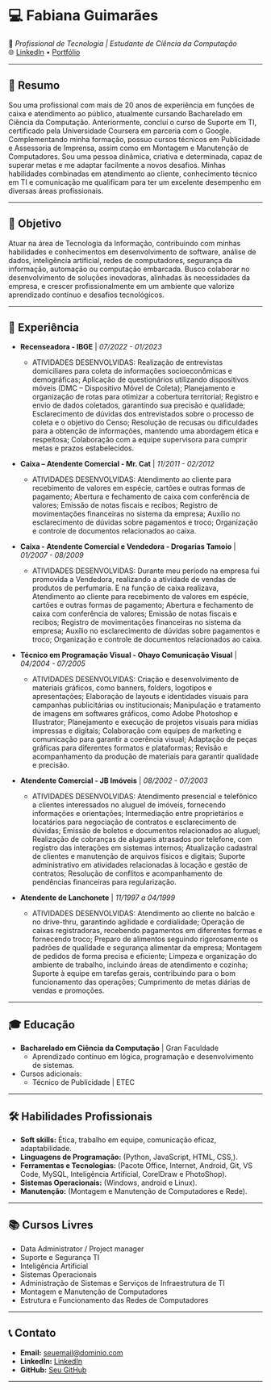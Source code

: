 # 💻 **Fabiana Guimarães**  
📍 *Profissional de Tecnologia | Estudante de Ciência da Computação*  
🌐 [LinkedIn](https://www.linkedin.com/in/fabiana-guimarães-8463b466) • [Portfólio](https://github.com/fabisgb)

---

## 📝 **Resumo**  
Sou uma profissional com mais de 20 anos de experiência em funções de caixa e atendimento ao público, atualmente cursando Bacharelado em Ciência da Computação. Anteriormente, concluí o curso de Suporte em TI, certificado pela Universidade Coursera em parceria com o Google. Complementando minha formação, possuo cursos técnicos em Publicidade e Assessoria de Imprensa, assim como em Montagem e Manutenção de Computadores. Sou uma pessoa dinâmica, criativa e determinada, capaz de superar metas e me adaptar facilmente a novos desafios. Minhas habilidades combinadas em atendimento ao cliente, conhecimento técnico em TI e comunicação me qualificam para ter um excelente desempenho em diversas áreas profissionais.

---

## 🎯 **Objetivo**  
Atuar na área de Tecnologia da Informação, contribuindo com minhas habilidades e conhecimentos em desenvolvimento de software, análise de dados, inteligência artificial, redes de computadores, segurança da informação, automação ou computação embarcada. Busco colaborar no desenvolvimento de soluções inovadoras, alinhadas às necessidades da empresa, e crescer profissionalmente em um ambiente que valorize aprendizado contínuo e desafios tecnológicos.

---

## 💼 **Experiência**
- **Recenseadora - IBGE** | *07/2022 - 01/2023*
  - ATIVIDADES DESENVOLVIDAS: Realização de entrevistas domiciliares para coleta de informações socioeconômicas e demográficas; Aplicação de questionários utilizando dispositivos móveis (DMC – Dispositivo Móvel de Coleta); Planejamento e organização de rotas para otimizar a cobertura territorial; Registro e envio de dados coletados, garantindo sua precisão e qualidade; Esclarecimento de dúvidas dos entrevistados sobre o processo de coleta e o objetivo do Censo; Resolução de recusas ou dificuldades para a obtenção de informações, mantendo uma abordagem ética e respeitosa; Colaboração com a equipe supervisora para cumprir metas e prazos estabelecidos.

- **Caixa – Atendente Comercial - Mr. Cat** | *11/2011 - 02/2012*
  - ATIVIDADES DESENVOLVIDAS: Atendimento ao cliente para recebimento de valores em espécie, cartões e outras formas de pagamento; Abertura e fechamento de caixa com conferência de valores; Emissão de notas fiscais e recibos; Registro de movimentações financeiras no sistema da empresa; Auxílio no esclarecimento de dúvidas sobre pagamentos e troco; Organização e controle de documentos relacionados ao caixa.

- **Caixa - Atendente Comercial e Vendedora - Drogarias Tamoio** | *01/2007 - 08/2009*
  - ATIVIDADES DESENVOLVIDAS: Durante meu período na empresa fui promovida a Vendedora, realizando a atividade de vendas de produtos de perfumaria. E na função de caixa realizava, Atendimento ao cliente para recebimento de valores em espécie, cartões e outras formas de pagamento; Abertura e fechamento de caixa com conferência de valores; Emissão de notas fiscais e recibos; Registro de movimentações financeiras no sistema da empresa; Auxílio no esclarecimento de dúvidas sobre pagamentos e troco; Organização e controle de documentos relacionados ao caixa.

- **Técnico em Programação Visual - Ohayo Comunicação Visual** | *04/2004 - 07/2005*
  - ATIVIDADES DESENVOLVIDAS: Criação e desenvolvimento de materiais gráficos, como banners, folders, logotipos e apresentações; Elaboração de layouts e identidades visuais para campanhas publicitárias ou institucionais; Manipulação e tratamento de imagens em softwares gráficos, como Adobe Photoshop e Illustrator; Planejamento e execução de projetos visuais para mídias impressas e digitais; Colaboração com equipes de marketing e comunicação para garantir a coerência visual; Adaptação de peças gráficas para diferentes formatos e plataformas; Revisão e acompanhamento da produção de materiais para garantir qualidade e precisão.

- **Atendente Comercial - JB Imóveis** | *08/2002 - 07/2003*
  - ATIVIDADES DESENVOLVIDAS: Atendimento presencial e telefônico a clientes interessados no aluguel de imóveis, fornecendo informações e orientações; Intermediação entre proprietários e locatários para negociação de contratos e esclarecimento de dúvidas; Emissão de boletos e documentos relacionados ao aluguel; Realização de cobranças de alugueis atrasados por telefone, com registro das interações em sistemas internos; Atualização cadastral de clientes e manutenção de arquivos físicos e digitais; Suporte administrativo em atividades relacionadas à locação e gestão de contratos; Resolução de conflitos e acompanhamento de pendências financeiras para regularização.

- **Atendente de Lanchonete** | *11/1997 a 04/1999*
  - ATIVIDADES DESENVOLVIDAS: Atendimento ao cliente no balcão e no drive-thru, garantindo agilidade e cordialidade; Operação de caixas registradoras, recebendo pagamentos em diferentes formas e fornecendo troco; Preparo de alimentos seguindo rigorosamente os padrões de qualidade e segurança alimentar da empresa; Montagem de pedidos de forma precisa e eficiente; Limpeza e organização do ambiente de trabalho, incluindo áreas de atendimento e cozinha; Suporte à equipe em tarefas gerais, contribuindo para o bom funcionamento das operações; Cumprimento de metas diárias de vendas e promoções.

---

## 🎓 **Educação**  
- **Bacharelado em Ciência da Computação** | Gran Faculdade  
  - Aprendizado contínuo em lógica, programação e desenvolvimento de sistemas.
- Cursos adicionais:  
   - Técnico de Publicidade | ETEC

---

## 🛠️ **Habilidades Profissionais**
- **Soft skills:** Ética, trabalho em equipe, comunicação eficaz, adaptabilidade.
- **Linguagens de Programação:** (Python, JavaScript, HTML, CSS,).  
- **Ferramentas e Tecnologias:** (Pacote Office, Internet, Android, Git, VS Code, MySQL, Inteligência Artificial, CorelDraw e PhotoShop).
- **Sistemas Operacionais:** (Windows, android e Linux).
- **Manutenção:** (Montagem e Manutenção de Computadores e Rede).

---

## 📚 **Cursos Livres**  
- Data Administrator / Project manager
- Suporte e Segurança TI
- Inteligência Artificial
- Sistemas Operacionais
- Administração de Sistemas e Serviços de 
Infraestrutura de TI
- Montagem e Manutenção de Computadores
- Estrutura e Funcionamento das Redes de 
Computadores
  
---

## 📞 **Contato**  
- **Email:** [seuemail@dominio.com](mailto:fabiana.guimaraes@faculdadegran.edu.br)  
- **LinkedIn:** [LinkedIn](https://www.linkedin.com/in/fabiana-guimarães-8463b466)  
- **GitHub:** [Seu GitHub](https://github.com/fabisgb)

---
